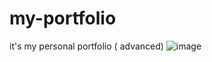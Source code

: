 # my-portfolio
it's my personal portfolio ( advanced)
![image](https://user-images.githubusercontent.com/88894650/173704179-ccdb6c27-f2c6-4fc4-b412-fdef3d2e3f28.png)
